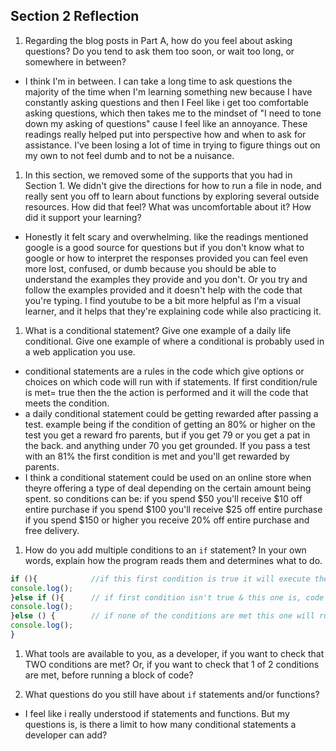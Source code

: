 ## Section 2 Reflection

1. Regarding the blog posts in Part A, how do you feel about asking questions? Do you tend to ask them too soon, or wait too long, or somewhere in between?

*  I think I'm in between. I can take a long time to ask questions the majority of the time when I'm learning something new because I have constantly asking questions and then I Feel like i get too comfortable asking questions, which then takes me to the mindset of "I need to tone down my asking of questions" cause I feel like an annoyance. These readings really helped put into perspective how and when to ask for assistance. I've been losing a lot of time in trying to figure things out on my own to not feel dumb and to not be a nuisance.

1. In this section, we removed some of the supports that you had in Section 1. We didn't give the directions for how to run a file in node, and really sent you off to learn about functions by exploring several outside resources. How did that feel? What was uncomfortable about it? How did it support your learning?

* Honestly it felt scary and overwhelming. like the readings mentioned google is a good source for questions but if you don't know what to google or how to interpret the responses provided you can feel even more lost, confused, or dumb because you should be able to understand the examples they provide and you don't. Or you try and follow the examples provided and it doesn't help with the code that you're typing. I find youtube to be a bit more helpful as I'm a visual learner, and it helps that they're explaining code while also practicing it.

1. What is a conditional statement? Give one example of a daily life conditional. Give one example of where a conditional is probably used in a web application you use.
*  conditional statements are a rules in the code which give options or choices on which code will run with if statements. If first condition/rule is met= true then the the action is performed and it will the code that meets the condition.
*  a daily conditional statement could be getting rewarded after passing a test.
  example being if the condition of getting an 80% or higher on the test you get a reward fro parents, but if you get 79 or you get a pat in the back. and anything under 70 you get grounded. If you pass a test with an 81% the first condition is met and you'll get rewarded by parents.
* I think a conditional statement could be used on an online store when theyre offering a type of deal depending on the certain amount being spent. so conditions can be:
if you spend $50 you'll receive $10 off entire purchase
if you spend $100 you'll receive $25 off entire purchase
if you spend $150 or higher you receive 20% off entire purchase and free delivery.


1. How do you add multiple conditions to an `if` statement? In your own words, explain how the program reads them and determines what to do.
  ```JavaScript
if (){            //if this first condition is true it will execute the code
  console.log();
}else if (){      // if first condition isn't true & this one is, code will run
  console.log();
}else () {        // if none of the conditions are met this one will run
  console.log();
}
  ```
1. What tools are available to you, as a developer, if you want to check that TWO conditions are met? Or, if you want to check that 1 of 2 conditions are met, before running a block of code?


1. What questions do you still have about `if` statements and/or functions?
* I feel like i really understood if statements and functions. But my questions is, is there a limit to how many conditional statements a developer can add?

